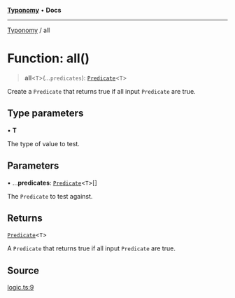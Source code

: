[**Typonomy**](../README.md) • **Docs**

***

[Typonomy](../globals.md) / all

# Function: all()

> **all**\<`T`\>(...`predicates`): [`Predicate`](../type-aliases/Predicate.md)\<`T`\>

Create a `Predicate` that returns true if all input `Predicate` are true.

## Type parameters

• **T**

The type of value to test.

## Parameters

• ...**predicates**: [`Predicate`](../type-aliases/Predicate.md)\<`T`\>[]

The `Predicate` to test against.

## Returns

[`Predicate`](../type-aliases/Predicate.md)\<`T`\>

A `Predicate` that returns true if all input `Predicate` are true.

## Source

[logic.ts:9](https://github.com/softcraft-development/typonomy/blob/bcea019d216cf7f686cf96fe07d66281dfcae070/src/logic.ts#L9)
